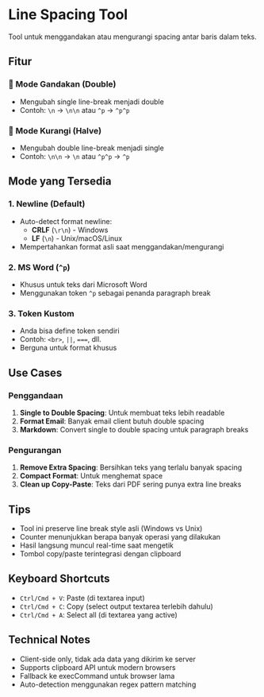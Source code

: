 # Line Spacing Tool

Tool untuk menggandakan atau mengurangi spacing antar baris dalam teks.

## Fitur

### 🔼 Mode Gandakan (Double)
- Mengubah single line-break menjadi double
- Contoh: `\n` → `\n\n` atau `^p` → `^p^p`

### 🔽 Mode Kurangi (Halve)
- Mengubah double line-break menjadi single
- Contoh: `\n\n` → `\n` atau `^p^p` → `^p`

## Mode yang Tersedia

### 1. Newline (Default)
- Auto-detect format newline:
  - **CRLF** (`\r\n`) - Windows
  - **LF** (`\n`) - Unix/macOS/Linux
- Mempertahankan format asli saat menggandakan/mengurangi

### 2. MS Word (`^p`)
- Khusus untuk teks dari Microsoft Word
- Menggunakan token `^p` sebagai penanda paragraph break

### 3. Token Kustom
- Anda bisa define token sendiri
- Contoh: `<br>`, `||`, `===`, dll.
- Berguna untuk format khusus

## Use Cases

### Penggandaan
1. **Single to Double Spacing**: Untuk membuat teks lebih readable
2. **Format Email**: Banyak email client butuh double spacing
3. **Markdown**: Convert single to double spacing untuk paragraph breaks

### Pengurangan
1. **Remove Extra Spacing**: Bersihkan teks yang terlalu banyak spacing
2. **Compact Format**: Untuk menghemat space
3. **Clean up Copy-Paste**: Teks dari PDF sering punya extra line breaks

## Tips

- Tool ini preserve line break style asli (Windows vs Unix)
- Counter menunjukkan berapa banyak operasi yang dilakukan
- Hasil langsung muncul real-time saat mengetik
- Tombol copy/paste terintegrasi dengan clipboard

## Keyboard Shortcuts

- `Ctrl/Cmd + V`: Paste (di textarea input)
- `Ctrl/Cmd + C`: Copy (select output textarea terlebih dahulu)
- `Ctrl/Cmd + A`: Select all (di textarea yang active)

## Technical Notes

- Client-side only, tidak ada data yang dikirim ke server
- Supports clipboard API untuk modern browsers
- Fallback ke execCommand untuk browser lama
- Auto-detection menggunakan regex pattern matching
